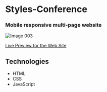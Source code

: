 # Styles-Conference 
### Mobile responsive multi-page website

![Image 003](https://user-images.githubusercontent.com/67595212/117533013-ed741700-b007-11eb-8815-f6843e31e2df.png)

[Live Preview for the Web Site](https://styles-conference-by-arvind.netlify.app/)

## Technologies
* HTML
* CSS
* JavaScript

